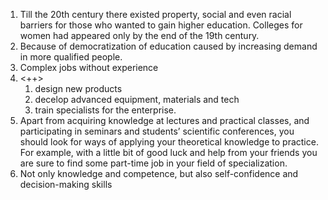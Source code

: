 1. Till the 20th century there existed property, social and even racial barriers for those who wanted to gain higher education. Colleges for women had appeared only by the end of the 19th century.
2. Because of democratization of education caused by increasing demand in more qualified people.
3. Complex jobs without experience
4. <++>
	1. design new products
	2. decelop advanced equipment, materials and tech
	3. train specialists for the enterprise.
5.  Apart from acquiring knowledge at lectures and practical classes, and participating in seminars and students’ scientific conferences, you should look for ways of applying your theoretical knowledge to practice. For example, with a little bit of good luck and help from your friends you are sure to find some part-time job in your field of specialization.
6. Not only knowledge and competence, but also self-confidence and decision-making skills
